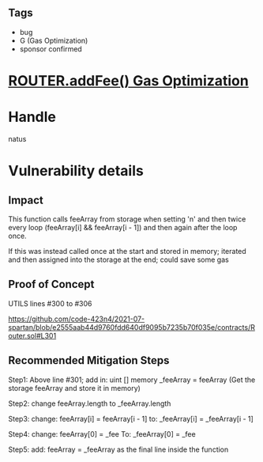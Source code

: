 ## Tags

- bug
- G (Gas Optimization)
- sponsor confirmed

# [ROUTER.addFee() Gas Optimization](https://github.com/code-423n4/2021-07-spartan-findings/issues/80) 

# Handle

natus


# Vulnerability details

## Impact 
This function calls feeArray from storage when setting 'n' and then twice every loop (feeArray[i] && feeArray[i - 1]) and then again after the loop once.
 
If this was instead called once at the start and stored in memory; iterated and then assigned into the storage at the end; could save some gas
 
## Proof of Concept
UTILS lines #300 to #306

https://github.com/code-423n4/2021-07-spartan/blob/e2555aab44d9760fdd640df9095b7235b70f035e/contracts/Router.sol#L301 
 
## Recommended Mitigation Steps
Step1: Above line #301; add in:
uint [] memory _feeArray = feeArray
(Get the storage feeArray and store it in memory)

Step2: change feeArray.length to _feeArray.length

Step3: change:
feeArray[i] = feeArray[i - 1]
to:
_feeArray[i] = _feeArray[i - 1]

Step4: change:
feeArray[0] = _fee
To:
_feeArray[0] = _fee

Step5: add:
feeArray = _feeArray 
as the final line inside the function

